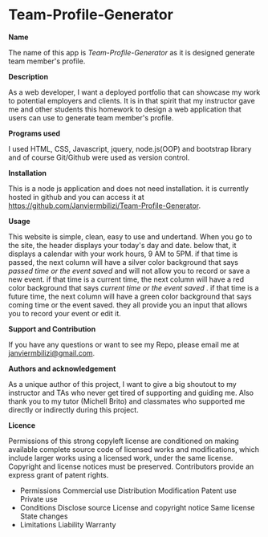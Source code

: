 # Team-Profile-Generator

<strong> Name </strong>

The name of this app is <i>Team-Profile-Generator</i> as it is designed generate team member's profile.

<strong>Description</strong>

As a web developer, I want a deployed portfolio that can showcase my work to potential employers and clients. It is in that spirit that my instructor gave me and other students this homework to design a web application that users can use to generate team member's profile.

<strong>Programs used</strong>

I used HTML, CSS, Javascript, jquery, node.js(OOP) and bootstrap library and of course Git/Github were used as version control.

<strong>Installation</strong>

This is a node js application and does not need installation. it is currently hosted in github and you can access it at https://github.com/Janviermbilizi/Team-Profile-Generator.

<strong>Usage</strong>

This website is simple, clean, easy to use and undertand. When you go to the site, the header displays your today's day and date. below that, it displays a calendar with your work hours, 9 AM to 5PM. if that time is passed, the next column will have a silver color background that says <i> passed time or the event saved</i> and will not allow you to record or save a new event. if that time is a current time, the next column will have a red color background that says <i>current time or the event saved</i> . if that time is a future time, the next column will have a green color background that says coming time or the event saved. they all provide you an input that allows you to record your event or edit it.

<strong>Support and Contribution</strong>

If you have any questions or want to see my Repo, please email me at janviermbilizi@gmail.com.

<strong>Authors and acknowledgement</strong>

As a unique author of this project, I want to give a big shoutout to my instructor and TAs who never get tired of supporting and guiding me. Also thank you to my tutor (Michell Brito) and classmates who supported me directly or indirectly during this project.

<strong>Licence</strong>

Permissions of this strong copyleft license are conditioned on making available complete source code of licensed works and modifications, which include larger works using a licensed work, under the same license. Copyright and license notices must be preserved. Contributors provide an express grant of patent rights.

- Permissions Commercial use Distribution Modification Patent use Private use
- Conditions Disclose source License and copyright notice Same license State changes
- Limitations Liability Warranty
